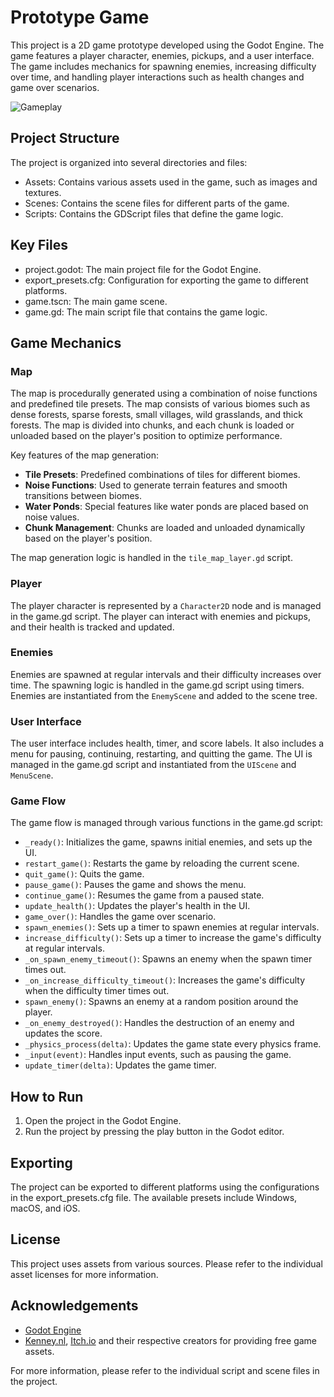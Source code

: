 # Prototype Game

This project is a 2D game prototype developed using the Godot Engine. The game features a player character, enemies, pickups, and a user interface. The game includes mechanics for spawning enemies, increasing difficulty over time, and handling player interactions such as health changes and game over scenarios.

![Gameplay](https://github.com/AlrIsmail/Godot_2D_Flight_Survival/blob/main/Assets/Gameplay.gif)
## Project Structure

The project is organized into several directories and files:
- Assets: Contains various assets used in the game, such as images and textures.
- Scenes: Contains the scene files for different parts of the game.
- Scripts: Contains the GDScript files that define the game logic.

## Key Files

- project.godot: The main project file for the Godot Engine.
- export_presets.cfg: Configuration for exporting the game to different platforms.
- game.tscn: The main game scene.
- game.gd: The main script file that contains the game logic.

## Game Mechanics

### Map

The map is procedurally generated using a combination of noise functions and predefined tile presets. The map consists of various biomes such as dense forests, sparse forests, small villages, wild grasslands, and thick forests. The map is divided into chunks, and each chunk is loaded or unloaded based on the player's position to optimize performance.

Key features of the map generation:
- **Tile Presets**: Predefined combinations of tiles for different biomes.
- **Noise Functions**: Used to generate terrain features and smooth transitions between biomes.
- **Water Ponds**: Special features like water ponds are placed based on noise values.
- **Chunk Management**: Chunks are loaded and unloaded dynamically based on the player's position.

The map generation logic is handled in the `tile_map_layer.gd` script.

### Player

The player character is represented by a `Character2D` node and is managed in the game.gd script. The player can interact with enemies and pickups, and their health is tracked and updated.

### Enemies

Enemies are spawned at regular intervals and their difficulty increases over time. The spawning logic is handled in the game.gd script using timers. Enemies are instantiated from the `EnemyScene` and added to the scene tree.

### User Interface

The user interface includes health, timer, and score labels. It also includes a menu for pausing, continuing, restarting, and quitting the game. The UI is managed in the game.gd script and instantiated from the `UIScene` and `MenuScene`.

### Game Flow

The game flow is managed through various functions in the game.gd script:

- `_ready()`: Initializes the game, spawns initial enemies, and sets up the UI.
- `restart_game()`: Restarts the game by reloading the current scene.
- `quit_game()`: Quits the game.
- `pause_game()`: Pauses the game and shows the menu.
- `continue_game()`: Resumes the game from a paused state.
- `update_health()`: Updates the player's health in the UI.
- `game_over()`: Handles the game over scenario.
- `spawn_enemies()`: Sets up a timer to spawn enemies at regular intervals.
- `increase_difficulty()`: Sets up a timer to increase the game's difficulty at regular intervals.
- `_on_spawn_enemy_timeout()`: Spawns an enemy when the spawn timer times out.
- `_on_increase_difficulty_timeout()`: Increases the game's difficulty when the difficulty timer times out.
- `spawn_enemy()`: Spawns an enemy at a random position around the player.
- `_on_enemy_destroyed()`: Handles the destruction of an enemy and updates the score.
- `_physics_process(delta)`: Updates the game state every physics frame.
- `_input(event)`: Handles input events, such as pausing the game.
- `update_timer(delta)`: Updates the game timer.

## How to Run

1. Open the project in the Godot Engine.
2. Run the project by pressing the play button in the Godot editor.

## Exporting

The project can be exported to different platforms using the configurations in the export_presets.cfg file. The available presets include Windows, macOS, and iOS.

## License

This project uses assets from various sources. Please refer to the individual asset licenses for more information.

## Acknowledgements

- [Godot Engine](https://godotengine.org/)
- [Kenney.nl](https://kenney.nl/assets), [Itch.io](https://itch.io/game-assets) and their respective creators for providing free game assets.

For more information, please refer to the individual script and scene files in the project.
